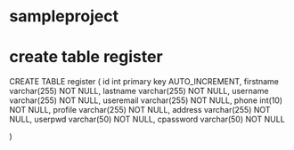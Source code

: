 # sampleproject

# create table register

CREATE TABLE register (
	id int primary key AUTO_INCREMENT,
	firstname varchar(255) NOT NULL,
	lastname varchar(255) NOT NULL,	
	username varchar(255) NOT NULL,
	useremail varchar(255) NOT NULL,
	phone int(10) NOT NULL,
	profile varchar(255) NOT NULL,
	address varchar(255) NOT NULL,
	userpwd varchar(50) NOT NULL,
	cpassword varchar(50) NOT NULL

  
)
